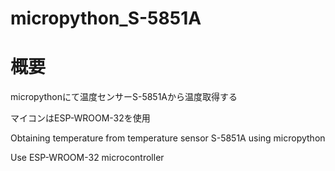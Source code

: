 # micropython_S-5851A

# 概要
micropythonにて温度センサーS-5851Aから温度取得する

マイコンはESP-WROOM-32を使用

Obtaining temperature from temperature sensor S-5851A using micropython

Use ESP-WROOM-32 microcontroller
